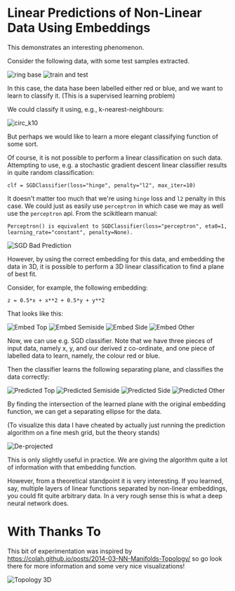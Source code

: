# Linear Predictions of Non-Linear Data Using Embeddings

This demonstrates an interesting phenomenon. 

Consider the following data, with some test samples extracted. 

![ring base](https://github.com/mark-chimes/ml_stuff/blob/master/DISPLAY/linear-with-embed/pictures/sgd_ring_base.png)
![train and test](https://github.com/mark-chimes/ml_stuff/blob/master/DISPLAY/linear-with-embed/pictures/sgd_ring_train_and_test.png)

In this case, the data hase been labelled either red or blue, and we want to learn to classify it. (This is a supervised learning problem)

We could classify it using, e.g., k-nearest-neighbours: 

![circ_k10](https://github.com/mark-chimes/ml_stuff/blob/master/DISPLAY/knn/pictures/circ_k10.png)

But perhaps we would like to learn a more elegant classifying function of some sort.

Of course, it is not possible to perform a linear classification on such data. 
Attempting to use, e.g. a stochastic gradient descent linear classifier results in quite random classification: 

    clf = SGDClassifier(loss="hinge", penalty="l2", max_iter=10)
    
It doesn't matter too much that we're using `hinge` loss and `l2` penalty in this case. We could just as easily use `perceptron`
in which case we may as well use the `perceptron` api. From the scikitlearn manual:
    
    Perceptron() is equivalent to SGDClassifier(loss="perceptron", eta0=1, learning_rate="constant", penalty=None).

![SGD Bad Prediction](https://github.com/mark-chimes/ml_stuff/blob/master/DISPLAY/linear-with-embed/pictures/sgd_ring_bad_predict.png)

However, by using the correct embedding for this data, and embedding the data in 3D, 
it is possible to perform a 3D linear classification to find a plane of best fit. 

Consider, for example, the following embedding: 

    z = 0.5*x + x**2 + 0.5*y + y**2

That looks like this: 

![Embed Top](https://github.com/mark-chimes/ml_stuff/blob/master/DISPLAY/linear-with-embed/pictures/sgd-embed-top.png)
![Embed Semiside](https://github.com/mark-chimes/ml_stuff/blob/master/DISPLAY/linear-with-embed/pictures/sgd_embed_semiside.png)
![Embed Side](https://github.com/mark-chimes/ml_stuff/blob/master/DISPLAY/linear-with-embed/pictures/sgd_embed_side.png)
![Embed Other](https://github.com/mark-chimes/ml_stuff/blob/master/DISPLAY/linear-with-embed/pictures/sgd_embed_other.png)

Now, we can use e.g. SGD classifier. Note that we have three pieces of input data, namely x, y, and our derived z co-ordinate, 
and one piece of labelled data to learn, namely, the colour red or blue.

Then the classifier learns the following separating plane, and classifies the data correctly: 

![Predicted Top](https://github.com/mark-chimes/ml_stuff/blob/master/DISPLAY/linear-with-embed/pictures/sgd_ring_predicted_top.png)
![Predicted Semiside](https://github.com/mark-chimes/ml_stuff/blob/master/DISPLAY/linear-with-embed/pictures/sgd_ring_predicted_semiside.png)
![Predicted Side](https://github.com/mark-chimes/ml_stuff/blob/master/DISPLAY/linear-with-embed/pictures/sgd_ring_predicted_side.png)
![Predicted Other](https://github.com/mark-chimes/ml_stuff/blob/master/DISPLAY/linear-with-embed/pictures/sgd_ring_predicted_other.png)

By finding the intersection of the learned plane with the original embedding function, we can get a separating ellipse for the data.

(To visualize this data I have cheated by actually just running the prediction algorithm on a fine mesh grid, but the theory stands)

![De-projected](https://github.com/mark-chimes/ml_stuff/blob/master/DISPLAY/linear-with-embed/pictures/de-projected.png)

This is only slightly useful in practice. We are giving the algorithm quite a lot of information with that embedding function. 

However, from a theoretical standpoint it is very interesting. 
If you learned, say, multiple layers of linear functions separated by non-linear embeddings, you could fit quite arbitrary data. 
In a very rough sense this is what a deep neural network does. 

# With Thanks To 

This bit of experimentation was inspired by https://colah.github.io/posts/2014-03-NN-Manifolds-Topology/ so go look there for more information
and some very nice visualizations! 

![Topology 3D](https://colah.github.io/posts/2014-03-NN-Manifolds-Topology/img/topology_3d.png)


